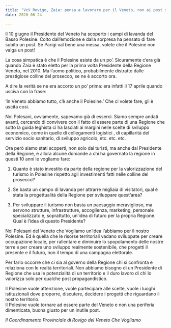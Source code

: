 ```yaml
---  
title: "VcV Rovigo, Zaia: pensa a lavorare per il Veneto, non ai post su Facebook"
date: 2020-06-24

---
```




Il 10 giugno il Presidente del Veneto ha scoperto i campi di lavanda del Basso Polesine. Colto dall’emozione e dalla sorpresa ha pensato di fare subito un post. Se Parigi val bene una messa, volete che il Polesine non valga un post!

La cosa simpatica è che il Polesine esiste da un po’. Sicuramente c’era già quando Zaia è stato eletto per la prima volta Presidente della Regione Veneto, nel 2010. Ma l’uomo politico, probabilmente distratto dalle prestigiose colline del prosecco, se ne è accorto ora.

A dire la verità se ne era accorto un po’ prima: era infatti il 17 aprile quando usciva con la frase:

‘In Veneto abbiamo tutto, c’è anche il Polesine.’ Che ci volete fare, gli è uscita così.

Noi Polesani, ovviamente, sapevamo già di esserci. Siamo sempre andati avanti, cercando di convivere con il fatto di essere parte di una Regione che sotto la guida leghista ci ha lasciati ai margini nelle scelte di sviluppo economico, come in quelle di collegamenti logistici , di capillarità del servizio socio sanitario, di sviluppo agricolo, etc. etc. etc.

Ora però siamo stati scoperti, non solo dai turisti, ma anche dal Presidente della Regione, e allora alcune domande a chi ha governato la regione in questi 10 anni le vogliamo fare:

1. Quanto è stato investito da parte della regione per la valorizzazione del turismo in Polesine rispetto agli investimenti fatti nelle colline del prosecco?  
  

2. Se basta un campo di lavanda per attrarre migliaia di visitatori, qual è stata la progettualità della Regione per sviluppare quest’area?  
  

3. Per sviluppare il turismo non basta un paesaggio meraviglioso, ma servono strutture, infrastrutture, accoglienza, marketing, personale specializzato e, soprattutto, un’idea di futuro per la propria Regione. Qual è l’idea di questo Presidente?

Noi Polesani del Veneto che Vogliamo un’idea l’abbiamo per il nostro Polesine. Ed è quella che le risorse territoriali vadano sviluppate per creare occupazione locale, per rallentare e diminuire lo spopolamento delle nostre terre e per creare uno sviluppo realmente sostenibile, che progetti il presente e il futuro, non il tempo di una campagna elettorale.

Per farlo occorre che ci sia al governo della Regione chi si confronta e relaziona con le realtà territoriali. Non abbiamo bisogno di un Presidente di Regione che usa le potenzialità di un territorio e il duro lavoro di chi lo valorizza solo per qualche post propagandistico.

Il Polesine vuole attenzione, vuole partecipare alle scelte, vuole i luoghi istituzionali dove proporre, discutere, decidere i progetti che riguardano il nostro territorio.  
Il Polesine vuole tornare ad essere parte del Veneto e non una periferia dimenticata, buona giusto per un inutile post.

_Il Coordinamento Provinciale di Rovigo del Veneto Che Vogliamo_
